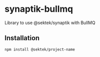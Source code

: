 # synaptik-bullmq

Library to use @sektek/synaptik with BullMQ

## Installation

```sh
npm install @sektek/project-name
```
